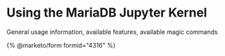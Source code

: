 # Using the MariaDB Jupyter Kernel

General usage information, available features, available magic commands

{% @marketo/form formid="4316" %}
